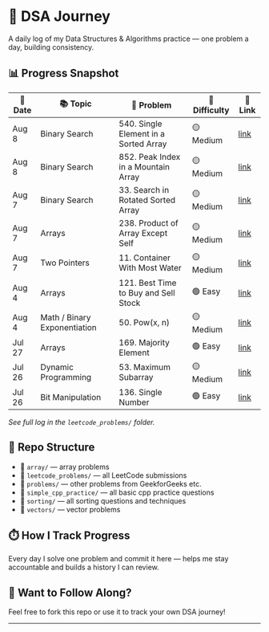 # 🚀 DSA Journey

A daily log of my Data Structures & Algorithms practice — one problem a day, building consistency.

## 📊 Progress Snapshot

| 📅 Date    | 📚 Topic                    | 📝 Problem                                    | 🎯 Difficulty | 🔗 Link |
|------------|-----------------------------|-----------------------------------------------|---------------|---------|
| Aug 8      | Binary Search               | 540. Single Element in a Sorted Array         | 🟡 Medium     | [link](https://leetcode.com/problems/single-element-in-a-sorted-array/description/) |
| Aug 8      | Binary Search               | 852. Peak Index in a Mountain Array           | 🟡 Medium     | [link](https://leetcode.com/problems/peak-index-in-a-mountain-array/description/) |
| Aug 7      | Binary Search               | 33. Search in Rotated Sorted Array            | 🟡 Medium     | [link](https://leetcode.com/problems/search-in-rotated-sorted-array/description/) |
| Aug 7      | Arrays                      | 238. Product of Array Except Self             | 🟡 Medium     | [link](https://leetcode.com/problems/product-of-array-except-self/description/) |
| Aug 7      | Two Pointers                 | 11. Container With Most Water                 | 🟡 Medium     | [link](https://leetcode.com/problems/container-with-most-water/description/) |
| Aug 4      | Arrays                      | 121. Best Time to Buy and Sell Stock          | 🟢 Easy       | [link](https://leetcode.com/problems/best-time-to-buy-and-sell-stock/description/) |
| Aug 4      | Math / Binary Exponentiation | 50. Pow(x, n)                                 | 🟡 Medium     | [link](https://leetcode.com/problems/powx-n/description/) |
| Jul 27     | Arrays                      | 169. Majority Element                         | 🟢 Easy       | [link](https://leetcode.com/problems/majority-element/description/) |
| Jul 26     | Dynamic Programming          | 53. Maximum Subarray                          | 🟡 Medium     | [link](https://leetcode.com/problems/maximum-subarray/description/) |
| Jul 26     | Bit Manipulation             | 136. Single Number                            | 🟢 Easy       | [link](https://leetcode.com/problems/single-number/description/) |


*See full log in the `leetcode_problems/` folder.*

## 📂 Repo Structure

- 📁 `array/` — array problems   
- 📁 `leetcode_problems/` — all LeetCode submissions
- 📁 `problems/` — other problems from GeekforGeeks etc.
- 📁 `simple_cpp_practice/` — all basic cpp practice questions
- 📁 `sorting/` — all sorting questions and techniques
- 📁 `vectors/` — vector problems

## ⏱️ How I Track Progress

Every day I solve one problem and commit it here — helps me stay accountable and builds a history I can review.

## 🤝 Want to Follow Along?

Feel free to fork this repo or use it to track your own DSA journey!

---

